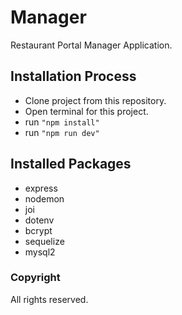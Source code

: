 # Manager

Restaurant Portal Manager Application.

## Installation Process

- Clone project from this repository.
- Open terminal for this project.
- run <code>"npm install"</code>
- run <code>"npm run dev"</code>

## Installed Packages

- express
- nodemon
- joi
- dotenv
- bcrypt
- sequelize
- mysql2

### Copyright
All rights reserved.